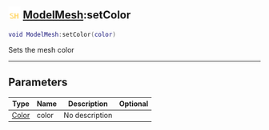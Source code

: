 ## <img src="../../.gitbook/assets/shared.png" width="24" height=24 /> [ModelMesh](https://iaswiki.rawr.dev/readme/modelmesh):setColor

```lua
void ModelMesh:setColor(color)
```

Sets the mesh color

------
## Parameters

| Type   | Name | Description | Optional |
| ------ | ---- | ----------- | -------: |
| [Color](https://iaswiki.rawr.dev/readme/color) | color | No description |  |

